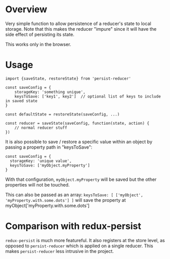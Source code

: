# Overview

Very simple function to allow persistence of a reducer's state to local storage.
Note that this makes the reducer "impure" since it will have the side effect of
persisting its state.

This works only in the browser.

# Usage

    import {saveState, restoreState} from 'persist-reducer'

    const saveConfig = {
        storageKey: 'something unique',
        keysToSave: ['key1', key2']  // optional list of keys to include in saved state
    }

    const defaultState = restoreState(saveConfig, ...)

    const reducer = saveState(saveConfig, function(state, action) {
        // normal reducer stuff
    })

It is also possible to save / restore a specific value within an object by passing a property path in "keysToSave":

    const saveConfig = {
      storageKey: 'unique value',
      keysToSave: ['myObject.myProperty']
    }

With that configuration, `myObject.myProperty` will be saved but the other properties will not be touched.

This can also be passed as an array: `keysToSave: [ ['myObject', 'myProperty.with.some.dots'] ]` will save the property at 
myObject['myProperty.with.some.dots']

# Comparison with redux-persist

`redux-persist` is much more featureful.  It also registers at the store level,
as opposed to `persist-reducer` which is applied on a single reducer.  This makes
`persist-reducer` less intrusive in the project.
